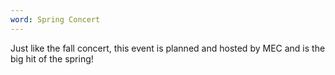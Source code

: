 ```yaml
---
word: Spring Concert
---
```


  Just like the fall concert, this event is planned and hosted by MEC and is the big hit of the spring!
